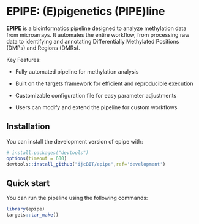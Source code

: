 # EPIPE: (E)pigenetics (PIPE)line

**EPIPE** is a bioinformatics pipeline designed to analyze methylation data from microarrays. It automates the entire workflow, from processing raw data to identifying and annotating Differentially Methylated Positions (DMPs) and Regions (DMRs).

Key Features:

-   Fully automated pipeline for methylation analysis

-   Built on the targets framework for efficient and reproducible execution

-   Customizable configuration file for easy parameter adjustments

-   Users can modify and extend the pipeline for custom workflows

## Installation

You can install the development version of epipe with:

``` r
# install.packages("devtools")
options(timeout = 600)
devtools::install_github("ijcBIT/epipe",ref='development')
```

## Quick start

You can run the pipeline using the following commands:

``` r
library(epipe)
targets::tar_make()
```
